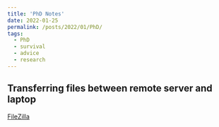 ```yaml
---
title: 'PhD Notes'
date: 2022-01-25
permalink: /posts/2022/01/PhD/
tags:
  - PhD
  - survival
  - advice
  - research
---
```


## Transferring files between remote server and laptop

[FileZilla](https://filezilla-project.org/)

##
